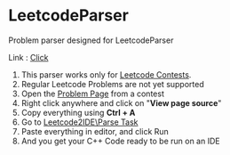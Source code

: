 # LeetcodeParser
Problem parser designed for LeetcodeParser


Link : [Click](https://itsmesuraj20.github.io/LeetCodeParser/) 

1. This parser works only for <a href="https://leetcode.com/contest/">Leetcode Contests</a>.
2. Regular Leetcode Problems are not yet supported
3. Open the <a href="https://leetcode.com/contest/biweekly-contest-46/problems/form-array-by-concatenating-subarrays-of-another-array/">Problem Page</a> from a contest
4. Right click anywhere and click on "<strong>View page source</strong>"
5. Copy everything using <strong>Ctrl + A</strong>
6. Go to <a href="https://itsmesuraj20.github.io/LeetCodeParser/">Leetcode2IDE\Parse Task</a>
7. Paste everything in editor, and click Run
8. And you get your C++ Code ready to be run on an IDE
